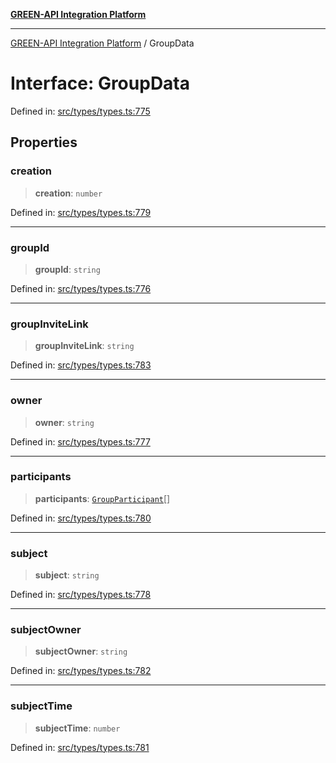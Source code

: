[**GREEN-API Integration Platform**](../README.md)

***

[GREEN-API Integration Platform](../globals.md) / GroupData

# Interface: GroupData

Defined in: [src/types/types.ts:775](https://github.com/green-api/greenapi-integration/blob/63683bb8d19b76d9e4ce6bd0a8121d8d2cf428af/src/types/types.ts#L775)

## Properties

### creation

> **creation**: `number`

Defined in: [src/types/types.ts:779](https://github.com/green-api/greenapi-integration/blob/63683bb8d19b76d9e4ce6bd0a8121d8d2cf428af/src/types/types.ts#L779)

***

### groupId

> **groupId**: `string`

Defined in: [src/types/types.ts:776](https://github.com/green-api/greenapi-integration/blob/63683bb8d19b76d9e4ce6bd0a8121d8d2cf428af/src/types/types.ts#L776)

***

### groupInviteLink

> **groupInviteLink**: `string`

Defined in: [src/types/types.ts:783](https://github.com/green-api/greenapi-integration/blob/63683bb8d19b76d9e4ce6bd0a8121d8d2cf428af/src/types/types.ts#L783)

***

### owner

> **owner**: `string`

Defined in: [src/types/types.ts:777](https://github.com/green-api/greenapi-integration/blob/63683bb8d19b76d9e4ce6bd0a8121d8d2cf428af/src/types/types.ts#L777)

***

### participants

> **participants**: [`GroupParticipant`](GroupParticipant.md)[]

Defined in: [src/types/types.ts:780](https://github.com/green-api/greenapi-integration/blob/63683bb8d19b76d9e4ce6bd0a8121d8d2cf428af/src/types/types.ts#L780)

***

### subject

> **subject**: `string`

Defined in: [src/types/types.ts:778](https://github.com/green-api/greenapi-integration/blob/63683bb8d19b76d9e4ce6bd0a8121d8d2cf428af/src/types/types.ts#L778)

***

### subjectOwner

> **subjectOwner**: `string`

Defined in: [src/types/types.ts:782](https://github.com/green-api/greenapi-integration/blob/63683bb8d19b76d9e4ce6bd0a8121d8d2cf428af/src/types/types.ts#L782)

***

### subjectTime

> **subjectTime**: `number`

Defined in: [src/types/types.ts:781](https://github.com/green-api/greenapi-integration/blob/63683bb8d19b76d9e4ce6bd0a8121d8d2cf428af/src/types/types.ts#L781)

